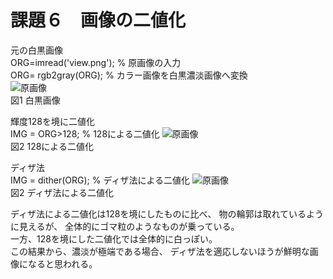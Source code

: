 # 課題６　画像の二値化


元の白黒画像  
ORG=imread('view.png'); % 原画像の入力  
ORG= rgb2gray(ORG); % カラー画像を白黒濃淡画像へ変換  
![原画像](https://github.com/Seiya070/Image_Process/blob/master/image/6-1.png?raw=true)  
図1 白黒画像

輝度128を境に二値化  
IMG = ORG>128; % 128による二値化
![原画像](https://github.com/Seiya070/Image_Process/blob/master/image/6-2.png?raw=true)  
図2 128による二値化

ディザ法  
IMG = dither(ORG); % ディザ法による二値化
![原画像](https://github.com/Seiya070/Image_Process/blob/master/image/6-2.png?raw=true)  
図2 ディザ法による二値化

ディザ法による二値化は128を境にしたものに比べ、
物の輪郭は取れているように見えるが、
全体的にゴマ粒のようなものが乗っている。  
一方、128を境にした二値化では全体的に白っぽい。  
この結果から、濃淡が極端である場合、
ディザ法を適応しないほうが鮮明な画像になると思われる。

